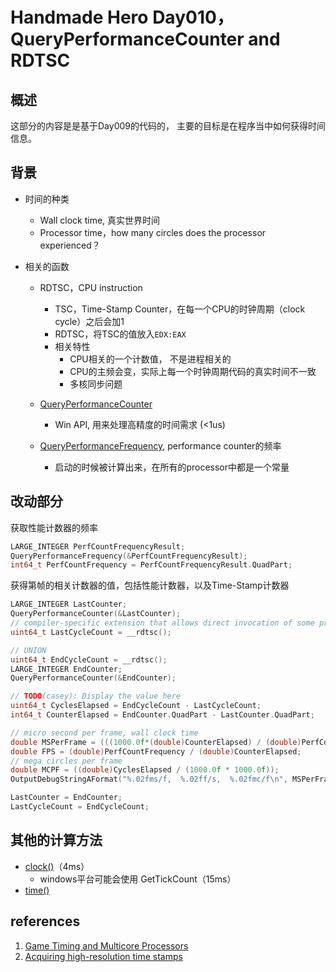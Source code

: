 # Handmade Hero Day010，QueryPerformanceCounter and RDTSC

## 概述

这部分的内容是是基于Day009的代码的，
主要的目标是在程序当中如何获得时间信息。

## 背景

* 时间的种类
  * Wall clock time, 真实世界时间
  * Processor time，how many circles does the processor experienced？
 
* 相关的函数
  * RDTSC，CPU instruction
	- TSC，Time-Stamp Counter，在每一个CPU的时钟周期（clock cycle）之后会加1
	- RDTSC，将TSC的值放入`EDX:EAX`
	- 相关特性
		- CPU相关的一个计数值， 不是进程相关的
		- CPU的主频会变，实际上每一个时钟周期代码的真实时间不一致
		- 多核同步问题
		
   * [QueryPerformanceCounter](https://docs.microsoft.com/en-us/windows/desktop/api/profileapi/nf-profileapi-queryperformancecounter)
	 * Win API, 用来处理高精度的时间需求 (<1us) 
  
  * [QueryPerformanceFrequency](https://docs.microsoft.com/en-us/windows/desktop/api/profileapi/nf-profileapi-queryperformancefrequency), performance counter的频率
	 * 启动的时候被计算出来，在所有的processor中都是一个常量
  
## 改动部分

获取性能计数器的频率
```c++
LARGE_INTEGER PerfCountFrequencyResult;
QueryPerformanceFrequency(&PerfCountFrequencyResult);
int64_t PerfCountFrequency = PerfCountFrequencyResult.QuadPart;
```

获得第帧的相关计数器的值，包括性能计数器，以及Time-Stamp计数器
```c++
LARGE_INTEGER LastCounter;
QueryPerformanceCounter(&LastCounter);
// compiler-specific extension that allows direct invocation of some processor instruction. They generally need to be extensions to the compiler so they can avoid all the expensive niceties compilers have to afford functions.
uint64_t LastCycleCount = __rdtsc();

```

```c++
// UNION
uint64_t EndCycleCount = __rdtsc();
LARGE_INTEGER EndCounter;
QueryPerformanceCounter(&EndCounter);

// TODO(casey): Display the value here
uint64_t CyclesElapsed = EndCycleCount - LastCycleCount;
int64_t CounterElapsed = EndCounter.QuadPart - LastCounter.QuadPart;

// micro second per frame, wall clock time
double MSPerFrame = (((1000.0f*(double)CounterElapsed) / (double)PerfCountFrequency));
double FPS = (double)PerfCountFrequency / (double)CounterElapsed;
// mega circles per frame
double MCPF = ((double)CyclesElapsed / (1000.0f * 1000.0f));
OutputDebugStringAFormat("%.02fms/f,  %.02ff/s,  %.02fmc/f\n", MSPerFrame, FPS, MCPF);

LastCounter = EndCounter;
LastCycleCount = EndCycleCount;

```

## 其他的计算方法

* [clock()](https://en.cppreference.com/w/c/chrono/clock)（4ms）
  * windows平台可能会使用 GetTickCount（15ms）
* [time()](https://en.cppreference.com/w/c/chrono/time)

## references

1. [Game Timing and Multicore Processors](https://docs.microsoft.com/en-us/windows/desktop/dxtecharts/game-timing-and-multicore-processors)
2. [Acquiring high-resolution time stamps](https://docs.microsoft.com/en-us/windows/desktop/SysInfo/acquiring-high-resolution-time-stamps)










